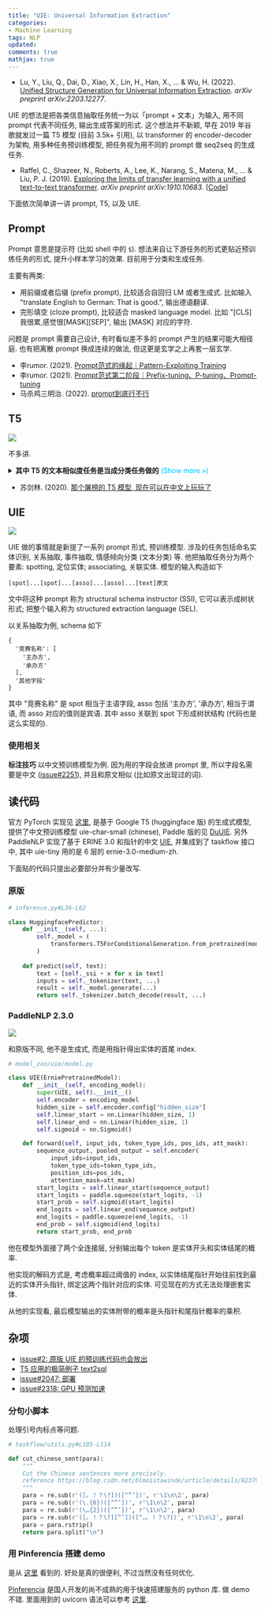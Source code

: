 ```yaml
---
title: "UIE: Universal Information Extraction"
categories: 
- Machine Learning
tags: NLP
updated: 
comments: true
mathjax: true
---
```


- Lu, Y., Liu, Q., Dai, D., Xiao, X., Lin, H., Han, X., ... & Wu, H. (2022). [Unified Structure Generation for Universal Information Extraction](https://arxiv.org/abs/2203.12277). *arXiv preprint arXiv:2203.12277*.

UIE 的想法是把各类信息抽取任务统一为以「prompt + 文本」为输入, 用不同 prompt 代表不同任务, 输出生成答案的形式. 这个想法并不新颖, 早在 2019 年谷歌就发过一篇 T5 模型 (目前 3.5k+ 引用), 以 transformer 的 encoder-decoder 为架构, 用多种任务预训练模型, 把任务视为用不同的 prompt 做 seq2seq 的生成任务.

- Raffel, C., Shazeer, N., Roberts, A., Lee, K., Narang, S., Matena, M., ... & Liu, P. J. (2019). [Exploring the limits of transfer learning with a unified text-to-text transformer](https://arxiv.org/abs/1910.10683). *arXiv preprint arXiv:1910.10683*. [[Code](https://github.com/google-research/text-to-text-transfer-transformer)]

下面依次简单讲一讲 prompt, T5, 以及 UIE.

<!-- more -->

## Prompt

Prompt 意思是提示符 (比如 shell 中的 `$`). 想法来自让下游任务的形式更贴近预训练任务的形式, 提升小样本学习的效果. 目前用于分类和生成任务.

主要有两类:

- 用前缀或者后缀 (prefix prompt), 比较适合自回归 LM 或者生成式. 比如输入 "translate English to German: That is good.", 输出德语翻译. 
- 完形填空 (cloze prompt), 比较适合 masked language model. 比如 "[CLS]我很累,感觉很[MASK][SEP]", 输出 [MASK] 对应的字符.

问题是 prompt 需要自己设计, 有时看似差不多的 prompt 产生的结果可能大相径庭. 也有把离散 prompt 换成连续的做法, 但这更是玄学之上再套一层玄学.


- 李rumor. (2021). [Prompt范式的缘起｜Pattern-Exploiting Training](https://zhuanlan.zhihu.com/p/396971490)
- 李rumor. (2021). [Prompt范式第二阶段｜Prefix-tuning、P-tuning、Prompt-tuning](https://zhuanlan.zhihu.com/p/400790006)
- 马杀鸡三明治. (2022). [prompt到底行不行](https://zhuanlan.zhihu.com/p/474169723)

## T5

![](https://shiina18.github.io/assets/posts/images/47113116247567.png)

不多讲.

<details><summary><b>其中 T5 的文本相似度任务是当成分类任务做的</b><font color="deepskyblue"> (Show more &raquo;)</font></summary>
<blockquote>
<p>We were able to straightforwardly cast all of the tasks we considered into a text-to-text format with the exception of STS-B, which is a regression task where the goal is to predict a similarity score between 1 and 5. We found that most of these scores were annotated in increments of 0.2, so we simply rounded any score to the nearest increment of 0.2 and converted the result to a literal string representation of the number (e.g. the floating-point value 2.57 would be mapped to the string “2.6”). At test time, if the model outputs a string corresponding to a number between 1 and 5, we convert it to a floating-point value; otherwise, we treat the model’s prediction as incorrect. This effectively recasts the STS-B regression problem as a 21-class classification problem.</p>
</blockquote></details>

- 苏剑林. (2020). [那个屠榜的 T5 模型, 现在可以在中文上玩玩了](https://zhuanlan.zhihu.com/p/302380842)

## UIE

![](https://shiina18.github.io/assets/posts/images/294383416245069.png)

UIE 做的事情就是新提了一系列 prompt 形式, 预训练模型. 涉及的任务包括命名实体识别, 关系抽取, 事件抽取, 情感倾向分类 (文本分类) 等. 他把抽取任务分为两个要素: spotting, 定位实体; associating, 关联实体. 模型的输入构造如下

```
[spot]...[spot]...[asso]...[asso]...[text]原文
``` 

文中将这种 prompt 称为 structural schema instructor (SSI), 它可以表示成树状形式; 把整个输入称为 structured extraction language (SEL).

以关系抽取为例, schema 如下

```
{
  '竞赛名称': [
    '主办方',
    '承办方'
  ],
  '其他字段'
}
```

其中 "竞赛名称" 是 spot 相当于主语字段, asso 包括 '主办方', '承办方', 相当于谓语, 而 asso 对应的值则是宾语. 其中 asso 关联到 spot 下形成树状结构 (代码也是这么实现的).

### 使用相关

**标注技巧** 以中文预训练模型为例. 因为用的字段会放进 prompt 里, 所以字段名需要是中文 ([issue#2251](https://github.com/PaddlePaddle/PaddleNLP/issues/2251)), 并且和原文相似 (比如原文出现过的词).

## 读代码

官方 PyTorch 实现见 [这里](https://github.com/universal-ie/UIE), 是基于 Google T5 (huggingface 版) 的生成式模型, 提供了中文预训练模型 uie-char-small (chinese), Paddle 版的见 [DuUIE](https://github.com/PaddlePaddle/PaddleNLP/tree/develop/examples/information_extraction/DuUIE). 另外 PaddleNLP 实现了基于 ERINE 3.0 和指针的中文 [UIE](https://github.com/PaddlePaddle/PaddleNLP/tree/develop/model_zoo/uie), 并集成到了 taskflow 接口中, 其中 uie-tiny 用的是 6 层的 ernie-3.0-medium-zh.

下面贴的代码只提出必要部分并有少量改写.

### 原版

```python
# inference.py#L36-L62

class HuggingfacePredictor:
    def __init__(self, ...):
        self._model = (
            transformers.T5ForConditionalGeneration.from_pretrained(model_path)
        )
     
    def predict(self, text):
        text = [self._ssi + x for x in text]
        inputs = self._tokenizer(text, ...)
        result = self._model.generate(...)
        return self._tokenizer.batch_decode(result, ...)
```

### PaddleNLP 2.3.0

![](https://shiina18.github.io/assets/posts/images/306691022248750.png)

和原版不同, 他不是生成式, 而是用指针得出实体的首尾 index.

```python
# model_zoo/uie/model.py

class UIE(ErniePretrainedModel):
    def __init__(self, encoding_model):
        super(UIE, self).__init__()
        self.encoder = encoding_model
        hidden_size = self.encoder.config["hidden_size"]
        self.linear_start = nn.Linear(hidden_size, 1)
        self.linear_end = nn.Linear(hidden_size, 1)
        self.sigmoid = nn.Sigmoid()

    def forward(self, input_ids, token_type_ids, pos_ids, att_mask):
        sequence_output, pooled_output = self.encoder(
            input_ids=input_ids,
            token_type_ids=token_type_ids,
            position_ids=pos_ids,
            attention_mask=att_mask)
        start_logits = self.linear_start(sequence_output)
        start_logits = paddle.squeeze(start_logits, -1)
        start_prob = self.sigmoid(start_logits)
        end_logits = self.linear_end(sequence_output)
        end_logits = paddle.squeeze(end_logits, -1)
        end_prob = self.sigmoid(end_logits)
        return start_prob, end_prob
```

他在模型外面接了两个全连接层, 分别输出每个 token 是实体开头和实体结尾的概率.

他实现的解码方式是, 考虑概率超过阈值的 index, 以实体结尾指针开始往前找到最近的实体开头指针, 绑定这两个指针对应的实体. 可见现在的方式无法处理嵌套实体.

从他的实现看, 最后模型输出的实体附带的概率是头指针和尾指针概率的乘积.

## 杂项

- [issue#2: 原版 UIE 的预训练代码也会放出](https://github.com/universal-ie/UIE/issues/2)
- [T5 应用的极简例子 text2sql](https://juejin.cn/post/7069225910427189256)
- [issue#2047: 部署](https://github.com/PaddlePaddle/PaddleNLP/issues/2047)
- [issue#2318: GPU 预测加速](https://github.com/PaddlePaddle/PaddleNLP/issues/2318)

### 分句小脚本

处理引号内标点等问题.

```python
# taskflow/utils.py#L105-L114

def cut_chinese_sent(para):
    """
    Cut the Chinese sentences more precisely.
    reference https://blog.csdn.net/blmoistawinde/article/details/82379256
    """
    para = re.sub(r'([。！？\?])([^”’])', r'\1\n\2', para)
    para = re.sub(r'(\.{6})([^”’])', r'\1\n\2', para)
    para = re.sub(r'(\…{2})([^”’])', r'\1\n\2', para)
    para = re.sub(r'([。！？\?][”’])([^，。！？\?])', r'\1\n\2', para)
    para = para.rstrip()
    return para.split("\n")
```

### 用 Pinferencia 搭建 demo

是从 [这里](https://blog.csdn.net/weixin_41778656/article/details/124416058) 看到的. 好处是真的很便利, 不过当然没有任何优化.

[Pinferencia](https://github.com/underneathall/pinferencia) 是国人开发的尚不成熟的用于快速搭建服务的 python 库. 做 demo 不错. 里面用到的 uvicorn 语法可以参考 [这里](https://www.uvicorn.org/#command-line-options).
